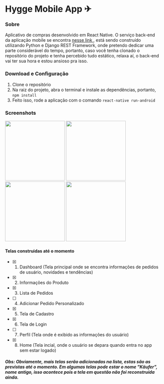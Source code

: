 # Hygge Mobile App ✈

### Sobre

Aplicativo de compras desenvolvido em React Native. O serviço back-end da aplicação mobile se encontra <a href="https://github.com/lucasviinic/kauferservices/"> nesse link </a> , está sendo construído utilizando Python e Django REST Framework, onde pretendo dedicar uma parte considerável do tempo, portanto, caso você tenha clonado o repositório do projeto e tenha percebido tudo estático, relaxa aí, o back-end vai ter sua hora e estou ansioso pra isso.

### Download e Configuração

1. Clone o repositório
2. Na raiz do projeto, abra o terminal e instale as dependências, portanto, `npm install`
3. Feito isso, rode a aplicação com o comando `react-native run-android`

### Screenshots

<p float="left">
  <img src="https://i.imgur.com/PIMwZLe.jpg" width="195" />
  <img src="https://i.imgur.com/Pdme5YH.jpg" width="195" />
  <img src="https://i.imgur.com/GdvOpC9.jpg" width="195" />
  <img src="https://i.imgur.com/yNqqE1P.jpg" width="195" />
</p>

#### Telas construidas até o momento

- [x] 1. Dashboard (Tela principal onde se encontra informações de pedidos de usuário, novidades e tendências)
- [x] 2. Informações do Produto
- [x] 3. Lista de Pedidos
- [ ] 4. Adicionar Pedido Personalizado
- [x] 5. Tela de Cadastro
- [x] 6. Tela de Login
- [ ] 7. Perfil (Tela onde é exibido as informações do usuário)
- [x] 8. Home (Tela incial, onde o usuário se depara quando entra no app sem estar logado)

##### Obs: Obviamente, mais telas serão adicionadas na lista, estas são as previstas até o momento. Em algumas telas pode estar o nome "Käufer", nome antigo, isso acontece pois a tela em questão não foi reconstruída ainda.



